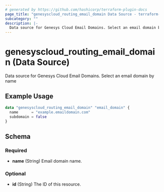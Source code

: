 ```yaml
---
# generated by https://github.com/hashicorp/terraform-plugin-docs
page_title: "genesyscloud_routing_email_domain Data Source - terraform-provider-genesyscloud"
subcategory: ""
description: |-
  Data source for Genesys Cloud Email Domains. Select an email domain by name
---
```


# genesyscloud_routing_email_domain (Data Source)

Data source for Genesys Cloud Email Domains. Select an email domain by name

## Example Usage

```terraform
data "genesyscloud_routing_email_domain" "email_domain" {
  name      = "example.emaildomain.com"
  subdomain = false
}
```

<!-- schema generated by tfplugindocs -->
## Schema

### Required

- **name** (String) Email domain name.

### Optional

- **id** (String) The ID of this resource.


